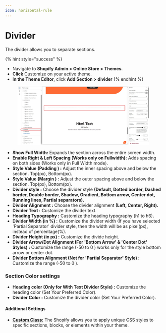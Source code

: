 ```yaml
---
icon: horizontal-rule
---
```


# Divider

The divider allows you to separate sections.

{% hint style="success" %}
* Navigate to **Shopify Admin > Online Store > Themes**.
* **Click** Customize on your active theme.
* **In the Theme Editor**, click **Add Section > divider**
{% endhint %}

<figure><img src=".gitbook/assets/divider.jpg" alt=""><figcaption></figcaption></figure>

* **Show Full Width:** Expands the section across the entire screen width.
* **Enable Right & Left Spacing (Works only on Fullwidth):** Adds spacing on both sides (Works only in Full Width mode).
* **Style Value (Padding ) :** Adjust the inner spacing above and below the section. Top(px), Bottom(px).
* **Style Value  (Margin ) :** Adjust the outer spacing above and below the section. Top(px), Bottom(px).
* **Divider style :** Choose the divider style **(Default, Dotted border, Dashed border, Double border, Shadow, Gradient, Bottom arrow, Center dot, Running lines, Partial separators).**
* **Divider Alignment :** Choose the divider alignment **(Left, Center, Right).**
* **Divider Text :** Customize the divider text.
* **Heading Typography :** Customize the heading typography (h1 to h6).
* **Divider Width (in %) :** Customize the divider width (If you have selected 'Partial Separator' divider style, then the width will be as pixel(px), instead of percentage(%).
* **Divider Height (in px) :**  Customize the divide height.
* **Divider Arrow/Dot Alignment (For 'Bottom Arrow' & 'Center Dot' Styles) :**  Customize the range (-50 to 0 ) works only for the style bottom arrow or center dot.
* **Divider Bottom Alignment (Not for 'Partial Separator' Style) :** Customize the range (-50 to 0 ).

### **Section Color settings**

* **Heading color (Only for With Text Divider Style) :** Customize the heading color (Set Your Preferred Color).
* **Divider Color :**  Customize the divider color (Set Your Preferred Color).

#### **Additional Settings** <a href="#additional-settings" id="additional-settings"></a>

* [**Custom Class:**](https://wdtsupport.gitbook.io/shopify-os/custom-class) The Shopify allows you to apply unique CSS styles to specific sections, blocks, or elements within your theme.
